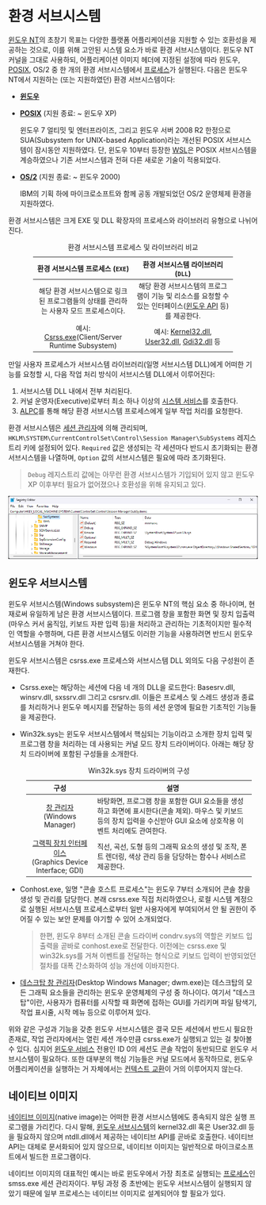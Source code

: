 # 환경 서브시스템
[윈도우 NT](Windows.md)의 초창기 목표는 다양한 플랫폼 어플리케이션을 지원할 수 있는 호환성을 제공하는 것으로, 이를 위해 고안된 시스템 요소가 바로 환경 서브시스템이다. 윈도우 NT 커널을 그대로 사용하되, 어플리케이션 이미지 헤더에 지정된 설정에 따라 윈도우, [POSIX](https://ko.wikipedia.org/wiki/POSIX), OS/2 중 한 개의 환경 서브시스템에서 [프로세스](Process.md)가 실행된다. 다음은 윈도우 NT에서 지원하는 (또는 지원하였던) 환경 서브시스템이다:

* **[윈도우](#윈도우-서브시스템)**

* **[POSIX](https://ko.wikipedia.org/wiki/윈도우_서비스_포_유닉스)** (지원 종료: ~ 윈도우 XP)

    윈도우 7 얼티밋 및 엔터프라이즈, 그리고 윈도우 서버 2008 R2 한정으로 SUA(Subsystem for UNIX-based Application)라는 개선된 POSIX 서브시스템이 잠시동안 지원하였다. 단, 윈도우 10부터 등장한 [WSL](WSL.md)은 POSIX 서브시스템을 계승하였으나 기존 서브시스템과 전혀 다른 새로운 기술이 적용되었다.

* **[OS/2](https://ko.wikipedia.org/wiki/OS/2)** (지원 종료: ~ 윈도우 2000)

    IBM의 기획 하에 마이크로소프트와 함께 공동 개발되었던 OS/2 운영체제 환경을 지원하였다.

환경 서브시스템은 크게 EXE 및 DLL 확장자의 프로세스와 라이브러리 유형으로 나뉘어진다.

<table style="table-layout: fixed; width: 80%; margin-left: auto; margin-right: auto;">
<caption style="caption-side: top;">환경 서브시스템 프로세스 및 라이브러리 비교</caption>
<colgroup><col style="width: 50%;"/><col style="width: 50%;"/></colgroup>
<thead><tr><th style="text-align: center;">환경 서브시스템 프로세스 (<code>EXE</code>)</th><th style="text-align: center;">환경 서브시스템 라이브러리 (<code>DLL</code>)</th></tr></thead>
<tbody style="text-align: center;"><tr><td>해당 환경 서브시스템으로 링크된 프로그램들의 상태를 관리하는 사용자 모드 프로세스이다.</td><td>해당 환경 서브시스템의 프로그램이 기능 및 리소스를 요청할 수 있는 인터페이스(<a href="WinAPI.md">윈도우 API</a> 등)를 제공한다.</td></tr>
<tr><td>예시: <a href="https://ko.wikipedia.org/wiki/클라이언트/서버_런타임_하위_시스템">Csrss.exe</a>(Client/Server Runtime Subsystem)</td><td>예시: <a href="https://ko.wikipedia.org/wiki/윈도우_라이브러리_파일#KERNEL32.DLL">Kernel32.dll</a>, <a href="https://ko.wikipedia.org/wiki/윈도우_라이브러리_파일#USER32.DLL">User32.dll</a>, <a href="https://ko.wikipedia.org/wiki/윈도우_라이브러리_파일#GDI32.DLL">Gdi32.dll</a> 등</td></tr></tbody>
</table>

만일 사용자 프로세스가 서브시스템 라이브러리(일명 서브시스템 DLL)에게 어떠한 기능를 요청할 시, 다음 작업 처리 방식이 서브시스템 DLL에서 이루어진다:

1. 서브시스템 DLL 내에서 전부 처리된다.
1. 커널 운영자(Executive)로부터 최소 하나 이상의 [시스템 서비스](WinAPI.md#시스템-서비스)를 호출한다.
1. [ALPC](https://ko.wikipedia.org/wiki/로컬_프로시저_호출)를 통해 해당 환경 서브시스템 프로세스에게 일부 작업 처리를 요청한다.

환경 서브시스템은 [세션 관리자](Process.md#세션-관리자)에 의해 관리되며, `HKLM\SYSTEM\CurrentControlSet\Control\Session Manager\SubSystems` 레지스트리 키에 설정되어 있다. `Required` 값은 생성되는 각 세션마다 반드시 초기화되는 환경 서브시스템을 나열하며, `Option` 값의 서브시스템은 필요에 따라 초기화된다.

> `Debug` 레지스트리 값에는 아무런 환경 서브시스템가 기입되어 있지 않고 윈도우 XP 이후부터 필요가 없어졌으나 호환성을 위해 유지되고 있다.

![세션 관리자가 실행하는 서브시스템 정보에 대한 레지스트리](./images/windows_subsystems_registry.png)

## 윈도우 서브시스템
윈도우 서브시스템(Windows subsystem)은 윈도우 NT의 핵심 요소 중 하나이며, 현재로써 유일하게 남은 환경 서브시스템이다. 프로그램 창을 포함한 화면 및 장치 입출력(마우스 커서 움직임, 키보드 자판 입력 등)을 처리하고 관리하는 기초적이지만 필수적인 역할을 수행하며, 다른 환경 서브시스템도 이러한 기능을 사용하려면 반드시 윈도우 서브시스템을 거쳐야 한다.

윈도우 서브시스템은 csrss.exe 프로세스와 서브시스템 DLL 외의도 다음 구성원이 존재한다.

* Csrss.exe는 해당하는 세션에 다음 네 개의 DLL을 로드한다: Basesrv.dll, winsrv.dll, sxssrv.dll 그리고 csrsrv.dll. 이들은 프로세스 및 스레드 생성과 종료를 처리하거나 윈도우 메시지를 전달하는 등의 세션 운영에 필요한 기초적인 기능들을 제공한다.

* Win32k.sys는 윈도우 서브시스템에서 핵심되는 기능이라고 소개한 장치 입력 및 프로그램 창을 처리하는 데 사용되는 커널 모드 장치 드라이버이다. 아래는 해당 장치 드라이버에 포함된 구성들을 소개한다.

    <table style="width: 95%; margin-left: auto; margin-right: auto;"><caption style="caption-side: top;">Win32k.sys 장치 드라이버의 구성</caption><colgroup><col style="width: 30%;"/><col style="width: 70%;"/></colgroup><thead><tr><th style="text-align: center;">구성</th><th style="text-align: center;">설명</th></tr></thead><tbody><tr><td style="text-align: center;"><a href="https://ko.wikipedia.org/wiki/창_관리자">창 관리자</a><br/>(Windows Manager)</td><td>바탕화면, 프로그램 창을 포함한 GUI 요소들을 생성하고 화면에 표시한다(콘솔 제외). 마우스 및 키보드 등의 장치 입력을 수신받아 GUI 요소에 상호작용 이벤트 처리에도 관여한다.</td></tr><tr><td style="text-align: center;"><a href="https://ko.wikipedia.org/wiki/그래픽_장치_인터페이스">그랙픽 장치 인터페이스</a><br/>(Graphics Device Interface; GDI)</td><td>직선, 곡선, 도형 등의 그래픽 요소의 생성 및 조작, 폰트 렌더링, 색상 관리 등을 담당하는 함수나 서비스르 제공한다.</td></tr></tbody></table>

* Conhost.exe, 일명 "콘솔 호스트 프로세스"는 윈도우 7부터 소개되어 콘솔 창을 생성 및 관리를 담당한다. 본래 csrss.exe 직접 처리하였으나, 로컬 시스템 계정으로 실행된 서브시스템 프로세스로부터 일반 사용자에게 부여되어서 안 될 권한이 주어질 수 있는 보안 문제를 야기할 수 있어 소개되었다.

    > 한편, 윈도우 8부터 소개된 콘솔 드라이버 condrv.sys의 역할은 키보드 입출력을 곧바로 conhost.exe로 전달한다. 이전에는 csrss.exe 및 win32k.sys를 거쳐 이벤트를 전달하는 형식으로 키보드 입력이 반영되었던 절차를 대폭 간소화하여 성능 개선에 이바지한다.

* [데스크탑 창 관리자](https://ko.wikipedia.org/wiki/데스크톱_창_관리자)(Desktop Windows Manager; dwm.exe)는 데스크탑의 모든 그래픽 요소들을 관리하는 윈도우 운영체제의 구성 중 하나이다. 여기서 "데스크탑"이란, 사용자가 컴퓨터를 시작할 때 화면에 접하는 GUI를 가리키며 파일 탐색기, 작업 표시줄, 시작 메뉴 등으로 이루어져 있다.

위와 같은 구성과 기능을 갖춘 윈도우 서브시스템은 결국 모든 세션에서 반드시 필요한 존재로, 작업 관리자에서는 열린 세션 개수만큼 csrss.exe가 실행되고 있는 걸 찾아볼 수 있다. 심지어 [윈도우 서비스](Service.md) 전용인 ID 0의 세션도 콘솔 작업이 동반되므로 윈도우 서브시스템이 필요하다. 또한 대부분의 핵심 기능들은 커널 모드에서 동작하므로, 윈도우 어플리케이션을 실행하는 거 자체에서는 [컨텍스트 교환](Processor.md#컨텍스트-교환)이 거의 이루어지지 않는다.

## 네이티브 이미지
[네이티브 이미지](https://en.wikipedia.org/wiki/Native_%28computing%29#Applications)(native image)는 어떠한 환경 서브시스템에도 종속되지 않은 실행 프로그램을 가리킨다. 다시 말해, [윈도우 서브시스템](#윈도우-서브시스템)의 kernel32.dll 혹은 User32.dll 등을 필요하지 않으며 ntdll.dll에서 제공하는 네이티브 API를 곧바로 호출한다. 네이티브 API는 대체로 문서화되어 있지 않으므로, 네이티브 이미지는 일반적으로 마이크로소프트에서 빌드한 프로그램이다.

네이티브 이미지의 대표적인 예시는 바로 윈도우에서 가장 최초로 실행되는 [프로세스](Process.md)인 smss.exe 세션 관리자이다. 부팅 과정 중 초반에는 윈도우 서브시스템이 실행되지 않았기 때문에 일부 프로세스는 네이티브 이미지로 설계되어야 할 필요가 있다.
